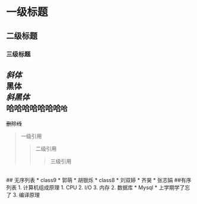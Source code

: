 # 一级标题
## 二级标题
### 三级标题

*斜体*<br>
**黑体**<br>
***斜黑体***<br>
哈哈哈哈哈哈哈`哈`<br>
-----
~~删除线~~

> 一级引用
>> 二级引用
>>> 三级引用
<br>
## 无序列表
* class9
  * 郭萌
  * 胡银烁
* class8
  * 刘双婷
  * 齐昊
  * 张志娟
##有序列表
1. 计算机组成原理
   1. CPU
   2. I/O
   3. 内存
2. 数据库
   * Mysql
   * 上学期学了忘了
3. 编译原理


